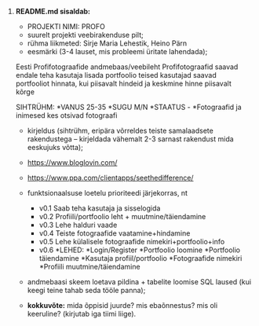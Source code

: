1. **README.md sisaldab:**
    * PROJEKTI NIMI: PROFO
    * suurelt projekti veebirakenduse pilt;
    * rühma liikmeted: Sirje Maria Lehestik, Heino Pärn
    * eesmärki (3-4 lauset, mis probleemi üritate lahendada);
	
    Eesti Profifotograafide andmebaas/veebileht
	Profifotograafid saavad endale teha kasutaja lisada portfoolio
	teised kasutajad saavad portfooliot hinnata, kui piisavalt hindeid ja keskmine hinne
	piisavalt kõrge
	
	SIHTRÜHM:
	*VANUS 25-35
	*SUGU M/N
	*STAATUS - 
	*Fotograafid ja inimesed kes otsivad fotograafi
	
    * kirjeldus (sihtrühm, eripära võrreldes teiste samalaadsete rakendustega – 
	kirjeldada vähemalt	2-3 sarnast rakendust mida eeskujuks võtta);
	* https://www.bloglovin.com/
	* https://www.ppa.com/clientapps/seethedifference/
	
    * funktsionaalsuse loetelu prioriteedi järjekorras, nt
        * v0.1 Saab teha kasutaja ja sisselogida
        * v0.2 Profiili/portfoolio leht +  muutmine/täiendamine
		* v0.3 Lehe halduri vaade
        * v0.4 Teiste fotograafide vaatamine+hindamine
		* v0.5 Lehe külalisele fotograafide nimekiri+portfoolio+info
		* v0.6 
	*LEHED: *Login/Register
			*Portfoolio loomine
			*Portfoolio täiendamine
			*Kasutaja profiil/portfoolio
			*Fotograafide nimekiri
			*Profiili muutmine/täiendamine
			
    * andmebaasi skeem loetava pildina + tabelite loomise SQL laused (kui keegi teine tahab seda tööle panna);
    * **kokkuvõte:** mida õppisid juurde? mis ebaõnnestus? mis oli keeruline? (kirjutab iga tiimi liige).
